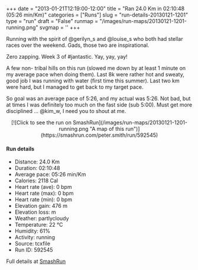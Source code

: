 +++
date = "2013-01-21T12:19:00-12:00"
title = "Ran 24.0 Km in 02:10:48 (05:26 min/Km)"
categories = ["Runs"]
slug = "run-details-20130121-1201"
type = "run"
draft = "False"
runmap = "/images/run-maps/20130121-1201-running.png"
svgmap = '<polyline points="52 52, 52 51, 51 52, 50 53, 48 54, 45 57, 44 57, 41 57, 40 57, 36 58, 34 59, 34 59, 33 60, 28 64, 21 66, 20 65, 19 64, 20 64, 19 63, 17 61, 15 61, 12 62, 7 61, 7 61, 5 57, 1 54, 0 53, 2 51, 5 51, 6 51, 7 50, 12 48, 12 47, 16 45, 22 44, 21 40, 21 37, 22 35, 24 34, 25 35, 24 37, 27 39, 28 41, 34 43, 35 43, 35 42, 37 39, 40 36, 41 36, 41 36, 38 39, 38 39, 41 41, 41 40, 45 41, 46 42, 48 42, 55 44, 56 44, 57 45, 63 47, 72 47, 73 47, 75 48, 78 51, 81 52, 84 52, 86 52, 90 51, 92 50, 95 50, 96 51, 98 50, 100 49, 99 50, 97 51, 92 50, 90 51, 87 52, 85 52, 83 52, 80 52, 79 51, 74 48, 73 47, 66 47, 65 48, 64 49, 61 48, 60 49, 57 50, 56 51">'
+++

Running with the spirit of @gerilyn_s and @louise_s who both had stellar races over the weekend. Gads, those two are inspirational. 

Zero zapping. Week 3 of #jantastic. Yay, yay, yay!

A few non- tribal hills on this run (slowed me down by at least 1 minute on my average pace when doing them). Last 8k were rather hot and sweaty, good job I was running with water (first time this summer). Last two km were hard, but I managed to get back to my target pace. 

So goal was an average pace of 5:26, and my actual was 5:26. Not bad, but at times I was definitely too much on the fast side (sub 5:00). Must get more disciplined ... @kim_w, I need you to shout at me. 



<!--more-->

<center>
[![Click to see the run on SmashRun](/images/run-maps/20130121-1201-running.png "A map of this run")](https://smashrun.com/peter.smith/run/592545)
</center>

#### Run details

* Distance: 24.0 Km
* Duration: 02:10:48
* Average pace: 05:26 min/Km
* Calories: 2118 Cal
* Heart rate (ave): 0 bpm
* Heart rate (max): 0 bpm
* Heart rate (min): 0 bpm
* Elevation gain: 476 m
* Elevation loss:  m
* Weather: partlycloudy
* Temperature: 22 &deg;C
* Humidity: 61%
* Activity: running
* Source: tcxfile
* Run ID: 592545

Full details at [SmashRun](https://smashrun.com/peter.smith/run/592545)